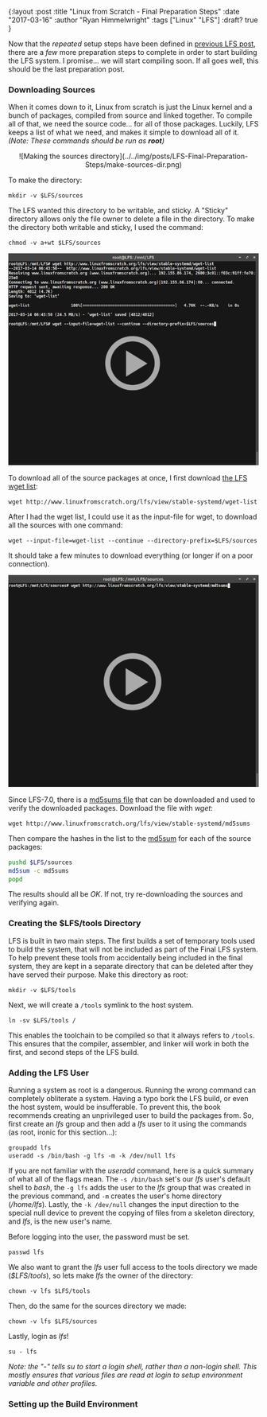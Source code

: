 {:layout :post
:title  "Linux from Scratch - Final Preparation Steps"
:date "2017-03-16"
:author "Ryan Himmelwright"
:tags ["Linux" "LFS"]
:draft? true
}


Now that the *repeated* setup steps have been defined in [previous LFS post](../LFS-Repeated=Setup-Steps/), there are a *few* more preparation steps to complete in order to start building the LFS system. I promise... we will start compiling soon. If all goes well, this should be the last preparation post.

<!-- more -->

### Downloading Sources
When it comes down to it, Linux from scratch is just the Linux kernel and a bunch of packages, compiled from source and linked together. To compile all of that, we need the source code... for all of those packages. Luckily, LFS keeps a list of what we need, and makes it simple to download all of it. *(Note: These commands should be run as <b>root</b>)*

<center>
![Making the sources directory](../../img/posts/LFS-Final-Preparation-Steps/make-sources-dir.png)
</center>

To make the directory:

```
mkdir -v $LFS/sources
```

The LFS wanted this directory to be writable, and sticky. A "Sticky" directory allows only the file owner to delete a file in the directory. To make the directory both writable and sticky, I used the command:

```
chmod -v a+wt $LFS/sources
```


<center>
<img src="../../img/posts/LFS-Final-Preparation-Steps/wget-sources-play.png" name="pic" onmouseover="this.src='../../img/posts/LFS-Final-Preparation-Steps/wget-sources.gif'" onmouseout="this.src='../../img/posts/LFS-Final-Preparation-Steps/wget-sources-play.png'"> 
</center>

To download all of the source packages at once, I first download [the LFS wget list](http://www.linuxfromscratch.org/lfs/view/stable-systemd/wget-list):


```
wget http://www.linuxfromscratch.org/lfs/view/stable-systemd/wget-list
```

After I had the wget list, I could use it as the input-file for wget, to download all the sources with one command:

```
wget --input-file=wget-list --continue --directory-prefix=$LFS/sources
```

It should take a few minutes to download everything (or longer if on a poor connection).


<center>
<img src="../../img/posts/LFS-Final-Preparation-Steps/sources-md5-play.png" name="pic" onmouseover="this.src='../../img/posts/LFS-Final-Preparation-Steps/sources-md5.gif'" onmouseout="this.src='../../img/posts/LFS-Final-Preparation-Steps/sources-md5-play.png'"> 
</center>


Since LFS-7.0, there is a [md5sums file](http://www.linuxfromscratch.org/lfs/view/stable-systemd/md5sums) that can be downloaded and used to verify the downloaded packages. Download the file with *wget*:

```
wget http://www.linuxfromscratch.org/lfs/view/stable-systemd/md5sums
```

Then compare the hashes in the list to the [md5sum](https://en.wikipedia.org/wiki/Md5sum) for each of the source packages:

```bash
pushd $LFS/sources
md5sum -c md5sums
popd
```

The results should all be *OK*. If not, try re-downloading the sources and verifying again.


### Creating the $LFS/tools Directory
LFS is built in two main steps. The first builds a set of temporary tools used to build the system, that will not be included as part of the Final LFS system. To help prevent these tools from accidentally being included in the final system, they are kept in a separate directory that can be deleted after they have served their purpose. Make this directory as root:

```
mkdir -v $LFS/tools
```

Next, we will create a `/tools` symlink to the host system. 

```
ln -sv $LFS/tools /
```

This enables the toolchain to be compiled so that it always refers to `/tools`. This ensures that the compiler, assembler, and linker will work in both the first, and second steps of the LFS build.

### Adding the LFS User
Running a system as root is a dangerous. Running the wrong command can completely obliterate a system. Having a typo bork the LFS build, or even the host system, would be insufferable. To prevent this, the book recommends creating an unprivileged user to build the packages from. So, first create an *lfs* group and then add a *lfs* user to it using the commands (as root, ironic for this section...):

```
groupadd lfs
useradd -s /bin/bash -g lfs -m -k /dev/null lfs
```
If you are not familiar with the *useradd* command, here is a quick summary of what all of the flags mean. The `-s /bin/bash` set's our *lfs* user's default shell to *bash*, the `-g lfs` adds the user to the *lfs* group that was created in the previous command, and `-m` creates the user's home directory (*/home/lfs*). Lastly, the `-k /dev/null` changes the input direction to the special null device to prevent the copying of files from a skeleton directory, and *lfs*, is the new user's name.

Before logging into the user, the password must be set. 

```
passwd lfs
```

We also want to grant the *lfs* user full access to the tools directory we made (*$LFS/tools*), so lets make *lfs* the owner of the directory:

```
chown -v lfs $LFS/tools
```

Then, do the same for the sources directory we made:

```
chown -v lfs $LFS/sources
```

Lastly, login as *lfs*!

```
su - lfs
```

*Note: the "-" tells su to start a login shell, rather than a non-login shell. This mostly ensures that various files are read at login to setup environment variable and other profiles.*

### Setting up the Build Environment
